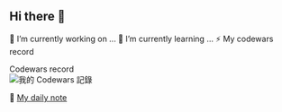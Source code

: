 ## Hi there 👋



🔭 I’m currently working on ...
🌱 I’m currently learning ...
⚡ My codewars record

  Codewars record<br />
  ![我的 Codewars 記錄](https://www.codewars.com/users/GustavoFringg/badges/small)

  🌱 [My daily note](https://github.com/GustavoFringgg/daily_codewar_note)
